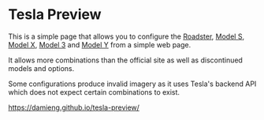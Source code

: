 # Tesla Preview

This is a simple page that allows you to configure the [Roadster](https://damieng.github.io/tesla-preview/?model=rd), [Model S](https://damieng.github.io/tesla-preview/?model=ms), [Model X](https://damieng.github.io/tesla-preview/?model=mx), [Model 3](https://damieng.github.io/tesla-preview/?model=m3) and [Model Y](https://damieng.github.io/tesla-preview/?model=my) from a simple web page.

It allows more combinations than the official site as well as discontinued models and options.

Some configurations produce invalid imagery as it uses Tesla's backend API which does not expect certain combinations to exist.

https://damieng.github.io/tesla-preview/
